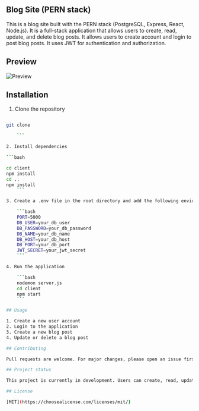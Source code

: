 ## Blog Site (PERN stack)

This is a blog site built with the PERN stack (PostgreSQL, Express, React, Node.js). It is a full-stack application that allows users to create, read, update, and delete blog posts. It allows users to create account and login to post blog posts. It uses JWT for authentication and authorization.

## Preview

![Preview]()

## Installation

1. Clone the repository

````bash

git clone

    ```

2. Install dependencies

```bash

cd client
npm install
cd ..
npm install
    ```

3. Create a .env file in the root directory and add the following environment variables

    ```bash
    PORT=5000
    DB_USER=your_db_user
    DB_PASSWORD=your_db_password
    DB_NAME=your_db_name
    DB_HOST=your_db_host
    DB_PORT=your_db_port
    JWT_SECRET=your_jwt_secret
    ```

4. Run the application

    ```bash
    nodemon server.js
    cd client
    npm start
    ```

## Usage

1. Create a new user account
2. Login to the application
3. Create a new blog post
4. Update or delete a blog post

## Contributing

Pull requests are welcome. For major changes, please open an issue first to discuss what you would like to change.

## Project status

This project is currently in development. Users can create, read, update, and delete blog posts. Users can create an account and login to the application. Users can only update and delete their own blog posts. Users can only view blog posts that are published.

## License

[MIT](https://choosealicense.com/licenses/mit/)




````
